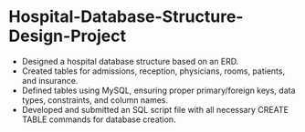# Hospital-Database-Structure-Design-Project
- Designed a hospital database structure based on an ERD.
- Created tables for admissions, reception, physicians, rooms, patients, and insurance.
- Defined tables using MySQL, ensuring proper primary/foreign keys, data types, constraints, and column names.
- Developed and submitted an SQL script file with all necessary CREATE TABLE commands for database creation.
